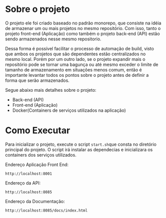 # Sobre o projeto
O projeto ele foi criado baseado no padrão monorepo, que consiste na idéia de armazenar um ou mais projetos no mesmo repositório. Com isso, tanto o projeto front-end (Aplicação) como também o projeto back-end (API) estão sendo armazenados nesse mesmo repositorio. 

Dessa forma é possível facilitar o processo de automação de build, visto que ambos os projetos que são dependentes estão centralizados no mesmo local. Porém por um outro lado, se o projeto expandir mais o repositório pode se tornar uma bagunça ou até mesmo exceder o limite de tamanho de armazenamento em situações menos comum, então é importante levantar todos os pontos sobre o projeto antes de definir a forma que serão armazenados.

Segue abaixo mais detalhes sobre o projeto:

- Back-end (API)
- Front-end (Aplicação)
- Docker(Containers de serviços utilizados na aplicação)


# Como Executar

Para inicializar o projeto, execute o script `start.sh`que consta no diretório principal do projeto. O script irá instalar as dependecias e inicializara os containers dos serviços utilizados.


Endereço Aplicação Front End:

`http://localhost:8001`

Endereço da API:

`http://localhost:8085`


Endereço da Documentação:

`http://localhost:8085/docs/index.html`

